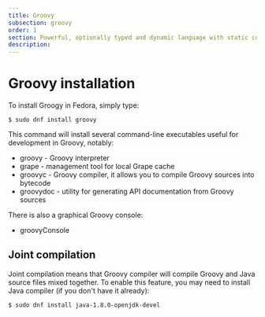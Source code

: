 ```yaml
---
title: Groovy
subsection: groovy
order: 1
section: Powerful, optionally typed and dynamic language with static compilation capabilities on JVM.
description:
---
```


# Groovy installation

To install Groogy in Fedora, simply type:

```
$ sudo dnf install groovy
```

This command will install several command-line executables useful for development in Groovy, notably:

* groovy - Groovy interpreter
* grape - management tool for local Grape cache
* groovyc - Groovy compiler, it allows you to compile Groovy sources into bytecode
* groovydoc - utility for generating API documentation from Groovy sources

There is also a graphical Groovy console:

* groovyConsole


## Joint compilation

Joint compilation means that Groovy compiler will compile Groovy and Java source files mixed together. To enable this feature, you may need to install Java compiler (if you don't have it already):

```
$ sudo dnf install java-1.8.0-openjdk-devel
```
